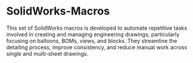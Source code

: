 # SolidWorks-Macros
This set of SolidWorks macros is developed to automate repetitive tasks involved in creating and managing engineering drawings, particularly focusing on balloons, BOMs, views, and blocks. They streamline the detailing process, improve consistency, and reduce manual work across single and multi-sheet drawings.
